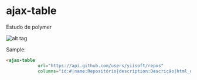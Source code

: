 # ajax-table
Estudo de polymer

![alt tag](http://i.imgur.com/x1nHQF7.png)

Sample:
```html
<ajax-table
            url="https://api.github.com/users/yiisoft/repos"
            columns="id:#|name:Repositório|description:Descrição|html_url:Link:url"></ajax-table>
